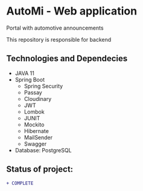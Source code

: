 # AutoMi - Web application 
 Portal with automotive announcements

This repository is responsible for backend

## Technologies and Dependecies

* JAVA 11
* Spring Boot 
  * Spring Security
  * Passay
  * Cloudinary
  * JWT
  * Lombok
  * JUNIT
  * Mockito
  * Hibernate
  * MailSender
  * Swagger
* Database: PostgreSQL


## Status of project: 
```diff 
+ COMPLETE
```
